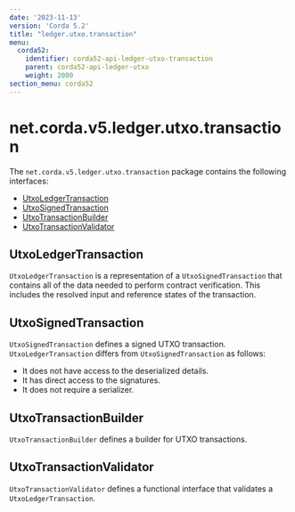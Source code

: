 ```yaml
---
date: '2023-11-13'
version: 'Corda 5.2'
title: "ledger.utxo.transaction"
menu:
  corda52:
    identifier: corda52-api-ledger-utxo-transaction
    parent: corda52-api-ledger-utxo
    weight: 2000
section_menu: corda52
---
```

# net.corda.v5.ledger.utxo.transaction

The `net.corda.v5.ledger.utxo.transaction` package contains the following interfaces:

* [UtxoLedgerTransaction](#utxoledgertransaction)
* [UtxoSignedTransaction](#utxosignedtransaction)
* [UtxoTransactionBuilder](#utxotransactionbuilder)
* [UtxoTransactionValidator](#utxotransactionvalidator)

## UtxoLedgerTransaction

`UtxoLedgerTransaction` is a representation of a `UtxoSignedTransaction` that contains all of the data needed to perform contract verification. This includes the resolved input and reference states of the transaction.

## UtxoSignedTransaction

`UtxoSignedTransaction` defines a signed UTXO transaction. `UtxoLedgerTransaction` differs from `UtxoSignedTransaction` as follows:

* It does not have access to the deserialized details.
* It has direct access to the signatures.
* It does not require a serializer.

## UtxoTransactionBuilder

`UtxoTransactionBuilder` defines a builder for UTXO transactions.

## UtxoTransactionValidator

`UtxoTransactionValidator` defines a functional interface that validates a `UtxoLedgerTransaction`.
